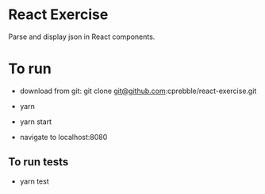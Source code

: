 # React Exercise

Parse and display json in React components.

# To run
* download from git: git clone git@github.com:cprebble/react-exercise.git

* yarn

* yarn start

* navigate to localhost:8080

## To run tests
* yarn test